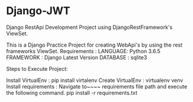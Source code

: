 # Django-JWT
Django RestApi Development Project using DjangoRestFramework's ViewSet.

This is a Django Practice Project for creating WebApi's by using the rest frameworks ViewSet. 
Requirements : 
LANGUAGE: Python 3.6.5
FRAMEWORK : Django Latest Version 
DATABASE : sqlite3

Steps to Execute Project:

Install VirtualEnv : pip install virtalenv 
Create VirtualEnv : virtualenv venv 
Install requirements : Navigate to~~~~ requirements file path and execute the following command. pip install -r requirements.txt

